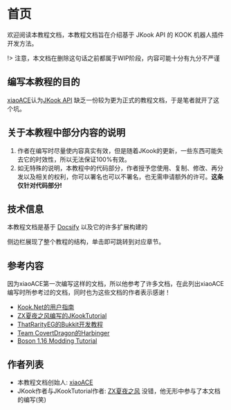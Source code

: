 # 首页

欢迎阅读本教程文档，本教程文档旨在介绍基于 JKook API 的 KOOK 机器人插件开发方法。

!> 注意，本文档在删除这句话之前都属于WIP阶段，内容可能十分有九分不严谨

## 编写本教程的目的

[xiaoACE](https://github.com/xiaoACE6716)认为[JKook API](https://github.com/SNWCreations/JKook) 缺乏一份较为更为正式的教程文档，于是笔者就开了这个坑。 

## 关于本教程中部分内容的说明

1. 作者在编写时尽量使内容真实有效，但是随着JKook的更新，一些东西可能失去它的时效性，所以无法保证100%有效。
2. 如无特殊的说明，本教程中的代码部分，作者授予您使用、复制、修改、再分发以及相关的权利，你可以署名也可以不署名，也无需申请额外的许可。**这条仅针对代码部分!**

## 技术信息

本教程文档是基于 [Docsify](https://docsify.js.org/#/zh-cn/) 以及它的许多扩展构建的

侧边栏展现了整个教程的结构，单击即可跳转到对应章节。

## 参考内容

因为xiaoACE第一次编写这样的文档，所以他参考了许多文档，在此列出xiaoACE编写时所参考过的文档，同时也为这些文档的作者表示感谢！

- [Kook.Net的用户指南](https://kooknet.dev/guides/introduction/intro.html)  
- [ZX夏夜之风编写的JKookTutorial](https://github.com/SNWCreations/JKookTutorial)
- [ThatRarityEG的Bukkit开发教程](https://plugindiary.pvpin.org/Volume0/Preface_Original.html)  
- [Team CovertDragon的Harbinger](https://harbinger.covertdragon.team/)
- [Boson 1.16 Modding Tutorial](https://boson.v2mcdev.com/)

## 作者列表

- 本教程文档创始人: [xiaoACE](https://github.com/xiaoACE6716)
- JKook作者与JKookTutorial作者: [ZX夏夜之风](https://github.com/SNWCreations) 没错，他无形中参与了本文档的编写(笑)